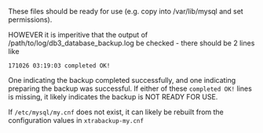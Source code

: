 These files should be ready for use (e.g. copy into /var/lib/mysql and set permissions).

HOWEVER it is imperitive that the output of /path/to/log/db3_database_backup.log be checked -
there should be 2 lines like

```
171026 03:19:03 completed OK!
```

One indicating the backup completed successfully, and one indicating preparing the backup
was successful. If either of these `completed OK!` lines is missing, it likely indicates
the backup is NOT READY FOR USE.

If `/etc/mysql/my.cnf` does not exist, it can likely be rebuilt from the configuration
values in `xtrabackup-my.cnf`

